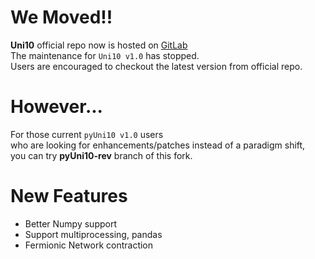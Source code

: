 # We Moved!!

**Uni10** official repo now is hosted on [GitLab](https://gitlab.com/uni10/uni10/)  
The maintenance for `Uni10 v1.0` has stopped.  
Users are encouraged to checkout the latest version from official repo.  

# However...

For those current `pyUni10 v1.0` users  
who are looking for enhancements/patches instead of a paradigm shift,  
you can try **pyUni10-rev** branch of this fork.

# New Features
 - Better Numpy support
 - Support multiprocessing, pandas
 - Fermionic Network contraction
